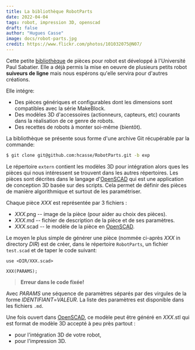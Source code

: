 ```yaml
---
title: La bibliothèque RobotParts
date: 2022-04-04
tags: robot, impression 3D, openscad
draft: false
author: "Hugues Casse"
image: docs/robot-parts.jpg
credit: https://www.flickr.com/photos/101032075@N07/
---
```


Cette petite [bibliothèque](https://github.com/hcasse/RobotParts) de pièces pour robot est développé à
l'Université Paul Sabatier. Elle a déjà permis la mise en oeuvre de
plusieurs petits robot **suiveurs de ligne** mais nous espérons qu'elle
servira pour d'autres créations.

Elle intégre:
* Des pièces génériques et configurables dont les dimensions sont
  compatibles avec la série MakeBlock.
* Des modèles 3D d'accessoires (actionneurs, capteurs, etc) courants
  dans la réalisation de ce genre de robots.
* Des recettes de robots à monter soi-même (bientôt).

La bibliothèque se présente sous forme d'une archive Git récupérable
par la commande:

```bash
$ git clone git@github.com:hcasse/RobotParts.git -b exp
```

Le répertoire `extern` contient les modèles 3D pour intégration alors
ques les pièces qui nous intéressent se trouvent dans les autres
répertoires. Les pièces sont décrites dans le langage d'[OpenSCAD](https://openscad.org/)
qui est une application de conception 3D basée sur des scripts. Cela
permet de définir des pièces de manière algorithmique et surtout
de les paramétriser.


Chaque pièce _XXX_ est représentée par 3 fichiers :
* _XXX_.png -- image de la pièce (pour aider au choix des pièces).
* _XXX_.md -- fichier de description de la pièce et de ses paramètres.
* _XXX_.scad -- le modèle de la pièce en [OpenSCAD](https://openscad.org/).

Le moyen le plus simple de générer une pièce (nommée ci-après _XXX_ in directory _DIR_)
est de créer, dans le répertoire `RobotParts`, un fichier `test.scad`
et de taper le code suivant:

```openscad
use <DIR/XXX.scad>

XXX(PARAMS);
```
> **Erreur dans le code fixée!**

Avec _PARAMS_ une séquence de paramètres séparés par des virgules de la forme _IDENTIFIANT_=_VALEUR_. La liste des paramètres est disponible dans les fichiers `.md`.

Une fois ouvert dans [OpenSCAD](https://openscad.org/), ce modèle peut être généré en _XXX_.stl qui est format de modèle 3D accepté à peu près partout :
* pour l'intégration 3D de votre robot,
* pour l'impression 3D.
